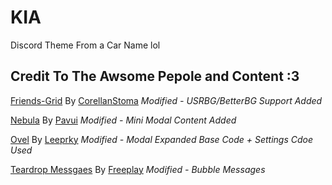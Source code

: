# KIA
Discord Theme From a Car Name lol

## Credit To The Awsome Pepole and Content :3
[Friends-Grid](https://github.com/CorellanStoma/Friends-Grid) By [CorellanStoma](https://github.com/CorellanStoma) *Modified - USRBG/BetterBG Support Added*

[Nebula](https://github.com/Pavui/Nebula) By [Pavui](https://github.com/Pavui) *Modified - Mini Modal Content Added*

[Ovel](https://github.com/leeprky/Ovel) By [Leeprky](https://github.com/leeprky) *Modified - Modal Expanded Base Code + Settings Cdoe Used*

[Teardrop Messgaes](https://userstyles.world/style/13/discord-teardrop-messages) By [Freeplay](https://codeberg.org/Freeplay) *Modified - Bubble Messages*
